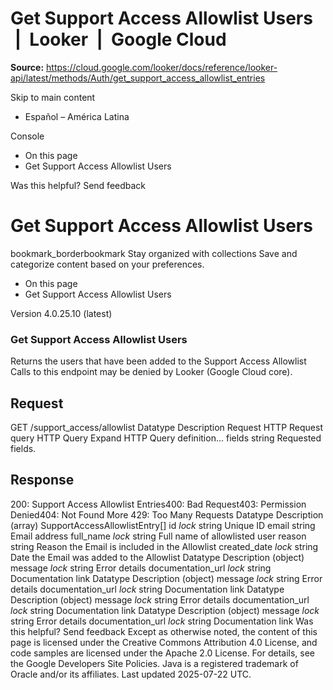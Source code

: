 # Get Support Access Allowlist Users  |  Looker  |  Google Cloud

**Source:** https://cloud.google.com/looker/docs/reference/looker-api/latest/methods/Auth/get_support_access_allowlist_entries

Skip to main content 


  * Español – América Latina

Console 
  * On this page
  * Get Support Access Allowlist Users




Was this helpful?
Send feedback 
#  Get Support Access Allowlist Users
bookmark_borderbookmark Stay organized with collections  Save and categorize content based on your preferences.
  * On this page
  * Get Support Access Allowlist Users


Version 4.0.25.10 (latest) 
### Get Support Access Allowlist Users
Returns the users that have been added to the Support Access Allowlist
Calls to this endpoint may be denied by Looker (Google Cloud core).
## Request
GET /support_access/allowlist 
Datatype
Description
Request
HTTP Request 
query
HTTP Query 
Expand HTTP Query definition... 
fields
string 
Requested fields.
## Response
200: Support Access Allowlist Entries400: Bad Request403: Permission Denied404: Not Found More
429: Too Many Requests
Datatype
Description
(array)
SupportAccessAllowlistEntry[] 
id
_lock_
string 
Unique ID
email
string 
Email address
full_name
_lock_
string 
Full name of allowlisted user
reason
string 
Reason the Email is included in the Allowlist
created_date
_lock_
string 
Date the Email was added to the Allowlist
Datatype
Description
(object)
message
_lock_
string 
Error details
documentation_url
_lock_
string 
Documentation link
Datatype
Description
(object)
message
_lock_
string 
Error details
documentation_url
_lock_
string 
Documentation link
Datatype
Description
(object)
message
_lock_
string 
Error details
documentation_url
_lock_
string 
Documentation link
Datatype
Description
(object)
message
_lock_
string 
Error details
documentation_url
_lock_
string 
Documentation link
Was this helpful?
Send feedback 
Except as otherwise noted, the content of this page is licensed under the Creative Commons Attribution 4.0 License, and code samples are licensed under the Apache 2.0 License. For details, see the Google Developers Site Policies. Java is a registered trademark of Oracle and/or its affiliates.
Last updated 2025-07-22 UTC.


